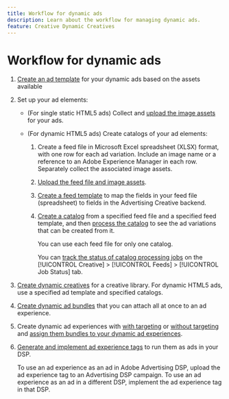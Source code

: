 ```yaml
---
title: Workflow for dynamic ads
description: Learn about the workflow for managing dynamic ads.
feature: Creative Dynamic Creatives
---
```

# Workflow for dynamic ads

1. [Create an ad template](/help/creative/ad-templates/ad-template-manage.md) for your dynamic ads based on the assets available

1. Set up your ad elements:

   * (For single static HTML5 ads) Collect and [upload the image assets](/help/creative/feeds/asset-manage.md) for your ads.

   * (For dynamic HTML5 ads) Create catalogs of your ad elements:

     1. Create a feed file in Microsoft Excel spreadsheet (XLSX) format, with one row for each ad variation. Include an image name or a reference to an Adobe Experience Manager in each row. Separately collect the associated image assets.

     1. [Upload the feed file and image assets](/help/creative/feeds/asset-manage.md).
   
     1. [Create a feed template](/help/creative/feeds/feed-template-manage.md) to map the fields in your feed file (spreadsheet) to fields in the Advertising Creative backend.

     1. [Create a catalog](/help/creative/feeds/catalog-manage.md#feed-catalog-create) from a specified feed file and a specified feed template, and then [process the catalog](/help/creative/feeds/catalog-manage.md#feed-catalog-process) to see the ad variations that can be created from it.

        You can use each feed file for only one catalog.

        You can [track the status of catalog processing jobs](/help/creative/feeds/job-status-track.md) on the [!UICONTROL Creative] > [!UICONTROL Feeds] > [!UICONTROL Job Status] tab.

1. [Create dynamic creatives](/help/creative/creative-libraries/creative-add-dynamic.md) for a creative library. For dynamic HTML5 ads, use a specified ad template and specified catalogs.

1. [Create dynamic ad bundles](/help/creative/creative-libraries/bundle-manage.md) that you can attach all at once to an ad experience.

1. Create dynamic ad experiences with [with targeting](/help/creative/experiences/experience-create-targeting.md) or [without targeting](/help/creative/experiences/experience-create-no-targeting.md) and [assign them bundles to your dynamic ad experiences](/help/creative/experiences/experience-assign-creative-bundles.md).

1. [Generate and implement ad experience tags](/help/creative/experiences/experience-tag-export.md) to run them as ads in your DSP.

   To use an ad experience as an ad in Adobe Advertising DSP, upload the ad experience tag to an Advertising DSP campaign. To use an ad experience as an ad in a different DSP, implement the ad experience tag in that DSP.
